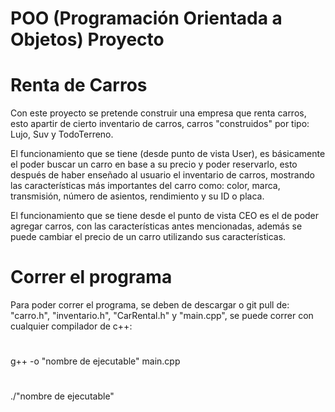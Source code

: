 # POO (Programación Orientada a Objetos) Proyecto 

# Renta de Carros
Con este proyecto se pretende construir una empresa que renta
carros, esto apartir de cierto inventario de carros, carros 
"construidos" por tipo: Lujo, Suv y TodoTerreno.

El funcionamiento que se tiene (desde punto de vista User), 
es básicamente el poder buscar un carro en base a su precio
y poder reservarlo, esto después de haber enseñado al usuario
el inventario de carros, mostrando las características más importantes 
del carro como: color, marca, transmisión, número de asientos,
rendimiento y su ID o placa.

El funcionamiento que se tiene desde el punto de vista CEO
es el de poder agregar carros, con las características antes
mencionadas, además se puede cambiar el precio de un carro
utilizando sus características.

# Correr el programa
Para poder correr el programa, se deben de descargar o 
git pull de: "carro.h", "inventario.h", "CarRental.h" y 
"main.cpp", se puede correr con cualquier compilador de 
c++:  
# 
g++ -o "nombre de ejecutable" main.cpp
#
./"nombre de ejecutable"
